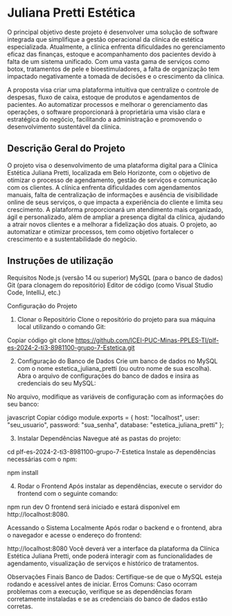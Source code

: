 # Juliana Pretti Estética


O principal objetivo deste projeto é desenvolver uma solução de software integrada que simplifique a gestão operacional da clínica de estética especializada. Atualmente, a clínica enfrenta dificuldades no gerenciamento eficaz das finanças, estoque e acompanhamento dos pacientes devido à falta de um sistema unificado. Com uma vasta gama de serviços como botox, tratamentos de pele e bioestimuladores, a falta de organização tem impactado negativamente a tomada de decisões e o crescimento da clínica.

A proposta visa criar uma plataforma intuitiva que centralize o controle de despesas, fluxo de caixa, estoque de produtos e agendamentos de pacientes. Ao automatizar processos e melhorar o gerenciamento das operações, o software proporcionará à proprietária uma visão clara e estratégica do negócio, facilitando a administração e promovendo o desenvolvimento sustentável da clínica.


## Descrição Geral do Projeto

O projeto visa o desenvolvimento de uma plataforma digital para a Clínica Estética Juliana Pretti, localizada em Belo Horizonte, com o objetivo de otimizar o processo de agendamento, gestão de serviços e comunicação com os clientes. A clínica enfrenta dificuldades com agendamentos manuais, falta de centralização de informações e ausência de visibilidade online de seus serviços, o que impacta a experiência do cliente e limita seu crescimento. A plataforma proporcionará um atendimento mais organizado, ágil e personalizado, além de ampliar a presença digital da clínica, ajudando a atrair novos clientes e a melhorar a fidelização dos atuais. O projeto, ao automatizar e otimizar processos, tem como objetivo fortalecer o crescimento e a sustentabilidade do negócio.

## Instruções de utilização

Requisitos
Node.js (versão 14 ou superior)
MySQL (para o banco de dados)
Git (para clonagem do repositório)
Editor de código (como Visual Studio Code, IntelliJ, etc.)

Configuração do Projeto

1. Clonar o Repositório
Clone o repositório do projeto para sua máquina local utilizando o comando Git:

Copiar código
git clone https://github.com/ICEI-PUC-Minas-PPLES-TI/plf-es-2024-2-ti3-8981100-grupo-7-Estetica.git

2. Configuração do Banco de Dados
Crie um banco de dados no MySQL com o nome estetica_juliana_pretti (ou outro nome de sua escolha).
Abra o arquivo de configurações do banco de dados e insira as credenciais do seu MySQL:

No arquivo, modifique as variáveis de configuração com as informações do seu banco:

javascript
Copiar código
module.exports = {
  host: "localhost",
  user: "seu_usuario",
  password: "sua_senha",
  database: "estetica_juliana_pretti"
};

3. Instalar Dependências 
Navegue até as pastas do projeto:

cd plf-es-2024-2-ti3-8981100-grupo-7-Estetica
Instale as dependências necessárias com o npm:

npm install

4. Rodar o Frontend
Após instalar as dependências, execute o servidor do frontend com o seguinte comando:

npm run dev
O frontend será iniciado e estará disponível em http://localhost:8080.

Acessando o Sistema Localmente
Após rodar o backend e o frontend, abra o navegador e acesse o endereço do frontend:

http://localhost:8080
Você deverá ver a interface da plataforma da Clínica Estética Juliana Pretti, onde poderá interagir com as funcionalidades de agendamento, visualização de serviços e histórico de tratamentos.

Observações Finais
Banco de Dados: Certifique-se de que o MySQL esteja rodando e acessível antes de iniciar.
Erros Comuns: Caso ocorram problemas com a execução, verifique se as dependências foram corretamente instaladas e se as credenciais do banco de dados estão corretas.

